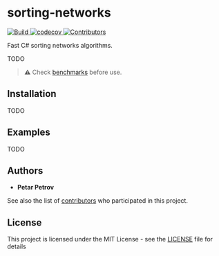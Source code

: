 # sorting-networks

<p align="left">
    <a href="https://github.com/petarpetrovt/sorting-networks/actions?query=workflow%3ABuild" alt="Build">
        <img alt="Build" src="https://github.com/petarpetrovt/sorting-networks/workflows/Build/badge.svg?branch=master" />
    </a>
    <a href="https://codecov.io/gh/petarpetrovt/sorting-networks" alt="codecov">
        <img alt="codecov" src="https://codecov.io/gh/petarpetrovt/sorting-networks/branch/master/graph/badge.svg?token=nzdk7N3iVY" />
    </a>
    <a href="https://github.com/petarpetrovt/sorting-networks/graphs/contributors" alt="Contributors">
        <img alt="Contributors" src="https://img.shields.io/github/contributors/petarpetrovt/sorting-networks?label=Contributors">
    </a>
</p>

Fast C# sorting networks algorithms.

TODO

> :warning: Check [benchmarks](test/SortingNetworks.Benchmarks/Results/README.md) before use.

## Installation

TODO

## Examples

TODO

## Authors

* **Petar Petrov**

See also the list of [contributors](https://github.com/petarpetrovt/sorting-networks/graphs/contributors) who participated in this project.

## License

This project is licensed under the MIT License - see the [LICENSE](LICENSE) file for details
